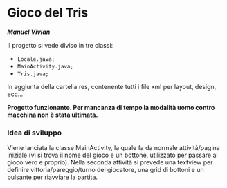 # Gioco del Tris
***Manuel Vivian***


Il progetto si vede diviso in tre classi:
- `Locale.java;`
- `MainActivity.java;`
- `Tris.java;`

In aggiunta della cartella res, contenente tutti i file xml per layout, design, ecc...

**Progetto funzionante. Per mancanza di tempo la modalità uomo contro macchina non è stata ultimata.**

### Idea di sviluppo
Viene lanciata la classe MainActivity, la quale fa da normale attività/pagina iniziale (vi si trova il nome del gioco e un bottone, utilizzato per passare al gioco vero e proprio).
Nella seconda attività si prevede una textview per definire vittoria/pareggio/turno del giocatore, una grid di bottoni e un pulsante per riavviare la partita.
